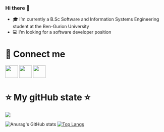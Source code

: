### Hi there 👋

<!--
**danaSror/danaSror** is a ✨ _special_ ✨ repository because its `README.md` (this file) appears on your GitHub profile.

Here are some ideas to get you started:

- 🎓 I’m currently a B.Sc Software and Information Systems Engineering student at the Ben-Gurion University
- :computer: I’m looking for a software developer position
- 👯 I’m looking to collaborate on ...
- 🤔 I’m looking for help with ...
- 💬 Ask me about ...
- 📫 How to reach me: ...


-->




- 🎓 I’m currently a B.Sc Software and Information Systems Engineering student at the Ben-Gurion University
- :computer: I’m looking for a software developer position

# :open_hands: Connect me
[<img src="https://cdn1.iconfinder.com/data/icons/social-media-circle-7/512/Circled_Facebook_svg-512.png"  width=40px height=40px />](https://www.facebook.com/dana.yevdaiev)    [<img src="https://cdn1.iconfinder.com/data/icons/social-media-circle-7/512/Circled_Linkedin_svg-512.png"  width=40px height=40px />](https://www.linkedin.com/in/dana-sror-a310b71b1)    [<img src="https://cdn1.iconfinder.com/data/icons/social-network-15/512/mail-512.png"  width=40px height=40px />](mailto:danayevd@post.bgu.ac.il)

# :star: My gitHub state :star:
<!-- my visitors -->
![](https://komarev.com/ghpvc/?username=danaSror&color=ff69b4)

![Anurag's GitHub stats](https://github-readme-stats.vercel.app/api?username=danaSror&show_icons=true&theme=dracula ) [![Top Langs](https://github-readme-stats.vercel.app/api/top-langs/?username=danaSror&layout=compact&theme=dracula)](https://github.com/anuraghazra/github-readme-stats)



